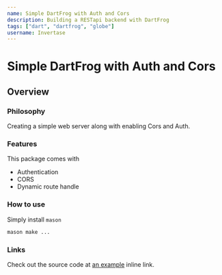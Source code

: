 ```yaml
---
name: Simple DartFrog with Auth and Cors
description: Building a RESTapi backend with DartFrog
tags: ["dart", "dartfrog", "globe"]
username: Invertase
---
```


# Simple DartFrog with Auth and Cors

## Overview

### Philosophy

Creating a simple web server along with enabling Cors and Auth.

### Features

This package comes with

- Authentication
- CORS
- Dynamic route handle

### How to use

Simply install `mason`

```bash
mason make ... 
```

### Links

Check out the source code at [an example](http://example.com/) inline link.
